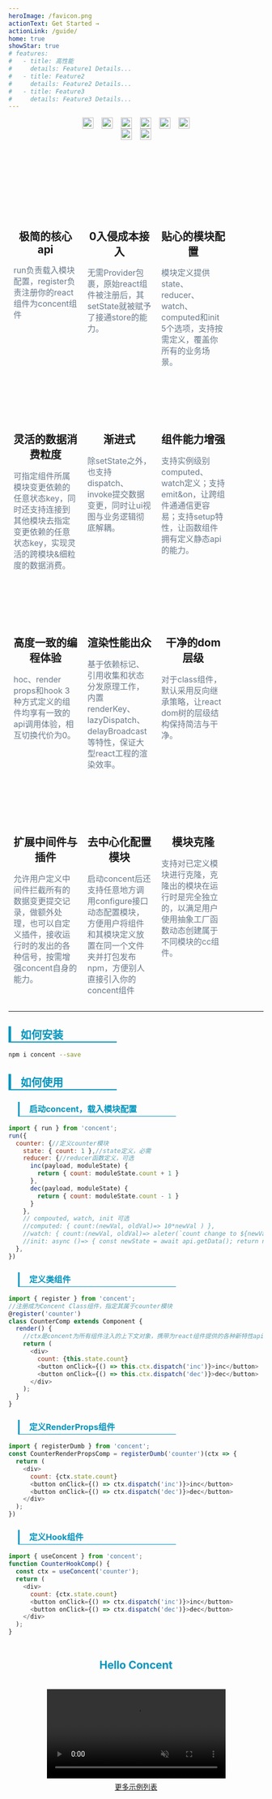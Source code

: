 ```yaml
---
heroImage: /favicon.png
actionText: Get Started →
actionLink: /guide/
home: true
showStar: true
# features:
#   - title: 高性能
#     details: Feature1 Details...
#   - title: Feature2
#     details: Feature2 Details...
#   - title: Feature3
#     details: Feature3 Details...
---
```


<div style="display:flex; flex-wrap: wrap; justify-content: center;">

  <a href='https://www.npmjs.com/package/concent' style='margin: 0 0.5rem;'>
  <img src='https://img.shields.io/github/package-json/v/concentjs/concent/master.svg?label=npm%20version' alt='npm version' height='22px' style="max-width:200px;"/>
  </a>

  <a href='#' style='margin: 0 0.5rem;'>
  <img src='https://img.shields.io/github/issues/concentjs/concent.svg' alt='issues open' height='22px'   style="max-width:200px;"/>
  </a>

  <a href='#' style='margin: 0 0.5rem;'>
  <img src='https://img.shields.io/npm/dw/concent.svg?label=downloads' alt='downloads' height='22px'  style="max-width:200px;"/>
  </a>

  <a href='#' style='margin: 0 0.5rem;'>
  <img src='https://img.shields.io/github/last-commit/concentjs/concent.svg' alt='last commit' height='22px'  style="max-width:200px;"/>
  </a>

  <a href='#' style='margin: 0 0.5rem;'>
  <img src='https://img.shields.io/github/commit-activity/m/concentjs/concent.svg' alt='commit activity' height='22px' style="max-width:200px;"/>
  </a>

  <a href='#' style='margin: 0 0.5rem;'>
  <img src='https://img.shields.io/npm/l/concent.svg' alt='license:MIT' height='22px' style="max-width:200px;" />
  </a>
</div>

<div style="display:flex; flex-wrap: wrap; justify-content: center; margin-bottom:64px;">
  <a href='#' style='margin: 0 0.5rem;'>
  <img src='https://img.shields.io/github/followers/fantasticsoul.svg?style=social' alt='followers' height='22px' style="max-width:200px;" />
  </a>
  <a href='https://github.com/concentjs/concent' target="blink" style='margin: 0 0.5rem;'>
  <img src='https://img.shields.io/github/stars/concentjs/concent.svg?style=social' alt='concent star' height='22px' style="max-width:200px;"/>
  </a>
</div>

<div style="display:flex; justify-content:flex-start; flex-flow: row wrap;">

  <div style="width:25%; padding:0 10px; text-align:center">
    <div style="height: 80px;background-size: contain;background-position: center;background-repeat: no-repeat; background-image: url(/concent-doc/icon/01.png);"></div>
    <h2>极简的核心api</h2>
    <p style="text-align:left;color:#697b8c; font-size:16px; line-height:22px">
      run负责载入模块配置，register负责注册你的react组件为concent组件
    </p>
  </div>

  <div style="width:25%; padding:0 10px; text-align:center">
    <div style="height: 80px;background-size: contain;background-position: center;background-repeat: no-repeat; background-image: url(/concent-doc/icon/00.png);"></div>
    <h2>0入侵成本接入</h2>
    <p style="text-align:left;color:#697b8c; font-size:16px; line-height:22px">
      无需Provider包裹，原始react组件被注册后，其setState就被赋予了接通store的能力。
    </p>
  </div>

  <div style="width:25%; padding:0 10px; text-align:center">
    <div style="height: 80px;background-size: contain;background-position: center;background-repeat: no-repeat; background-image: url(/concent-doc/icon/02.png);"></div>
    <h2>贴心的模块配置</h2>
    <p style="text-align:left;color:#697b8c; font-size:16px; line-height:22px">
      模块定义提供state、reducer、watch、computed和init 5个选项，支持按需定义，覆盖你所有的业务场景。
    </p>
  </div>

  <div style="width:25%; padding:0 10px; text-align:center">
    <div style="height: 80px;background-size: contain;background-position: center;background-repeat: no-repeat; background-image: url(/concent-doc/icon/03.png);"></div>
    <h2>灵活的数据消费粒度</h2>
    <p style="text-align:left;color:#697b8c; font-size:16px; line-height:22px">
      可指定组件所属模块变更依赖的任意状态key，同时还支持连接到其他模块去指定变更依赖的任意状态key，实现灵活的跨模块&细粒度的数据消费。
    </p>
  </div>

  <div style="width:25%; padding:0 10px; text-align:center">
    <div style="height: 80px;background-size: contain;background-position: center;background-repeat: no-repeat; background-image: url(/concent-doc/icon/04.png);"></div>
    <h2>渐进式</h2>
    <p style="text-align:left;color:#697b8c; font-size:16px; line-height:22px">
      除setState之外，也支持dispatch、invoke提交数据变更，同时让ui视图与业务逻辑彻底解耦。
    </p>
  </div>

  <div style="width:25%; padding:0 10px; text-align:center">
    <div style="height: 80px;background-size: contain;background-position: center;background-repeat: no-repeat; background-image: url(/concent-doc/icon/05.png);"></div>
    <h2>组件能力增强</h2>
    <p style="text-align:left;color:#697b8c; font-size:16px; line-height:22px">
      支持实例级别computed、watch定义；支持emit&on，让跨组件通通信更容易；支持setup特性，让函数组件拥有定义静态api的能力。
    </p>
  </div>



  <div style="width:25%; padding:0 10px; text-align:center">
    <div style="height: 80px;background-size: contain;background-position: center;background-repeat: no-repeat; background-image: url(/concent-doc/icon/06.png);"></div>
    <h2>高度一致的编程体验</h2>
    <p style="text-align:left;color:#697b8c; font-size:16px; line-height:22px">
      hoc、render props和hook 3种方式定义的组件均享有一致的api调用体验，相互切换代价为0。
    </p>
  </div>

  <div style="width:25%; padding:0 10px; text-align:center">
    <div style="height: 80px;background-size: contain;background-position: center;background-repeat: no-repeat; background-image: url(/concent-doc/icon/07.png);"></div>
    <h2>渲染性能出众</h2>
    <p style="text-align:left;color:#697b8c; font-size:16px; line-height:22px">
      基于依赖标记、引用收集和状态分发原理工作，内置renderKey、lazyDispatch、delayBroadcast等特性，保证大型react工程的渲染效率。
    </p>
  </div>

  <div style="width:25%; padding:0 10px; text-align:center">
    <div style="height: 80px;background-size: contain;background-position: center;background-repeat: no-repeat; background-image: url(/concent-doc/icon/08.png);"></div>
    <h2>干净的dom层级</h2>
    <p style="text-align:left;color:#697b8c; font-size:16px; line-height:22px">
      对于class组件，默认采用反向继承策略，让react dom树的层级结构保持简洁与干净。
    </p>
  </div>

  <div style="width:25%; padding:0 10px; text-align:center">
    <div style="height: 80px;background-size: contain;background-position: center;background-repeat: no-repeat; background-image: url(/concent-doc/icon/09.png);"></div>
    <h2>扩展中间件与插件</h2>
    <p style="text-align:left;color:#697b8c; font-size:16px; line-height:22px">
      允许用户定义中间件拦截所有的数据变更提交记录，做额外处理，也可以自定义插件，接收运行时的发出的各种信号，按需增强concent自身的能力。
    </p>
  </div>

  <div style="width:25%; padding:0 10px; text-align:center">
    <div style="height: 80px;background-size: contain;background-position: center;background-repeat: no-repeat; background-image: url(/concent-doc/icon/11.png);"></div>
    <h2>去中心化配置模块</h2>
    <p style="text-align:left;color:#697b8c; font-size:16px; line-height:22px">
      启动concent后还支持任意地方调用configure接口动态配置模块，方便用户将组件和其模块定义放置在同一个文件夹并打包发布npm，方便别人直接引入你的concent组件
    </p>
  </div>

  <div style="width:25%; padding:0 10px; text-align:center">
    <div style="height: 80px;background-size: contain;background-position: center;background-repeat: no-repeat; background-image: url(/concent-doc/icon/10.png);"></div>
    <h2>模块克隆</h2>
    <p style="text-align:left;color:#697b8c; font-size:16px; line-height:22px">
      支持对已定义模块进行克隆，克隆出的模块在运行时是完全独立的，以满足用户使用抽象工厂函数动态创建属于不同模块的cc组件。
    </p>
  </div>

</div>

___
<div>
  <h2 style="border-left:5px solid #0094bd;border-bottom:2px solid #0094bd; width:190px; padding-left:19px; color:#0094bd">如何安装</h2>
</div>

```bash
npm i concent --save
```

<div>
  <h2 style="border-left:5px solid #0094bd;border-bottom:2px solid #0094bd; width:190px; padding-left:19px; color:#0094bd">如何使用</h2>
</div>

<h3 style="height:28px; line-height:28px; border-left:3px solid #0094bd;border-bottom:1px solid #0094bd; width:290px; padding-left:19px; margin-left:19px; color:#0094bd">启动concent，载入模块配置</h3>

```javascript
import { run } from 'concent';
run({
  counter: {//定义counter模块
    state: { count: 1 },//state定义，必需
    reducer: {//reducer函数定义，可选
      inc(payload, moduleState) {
        return { count: moduleState.count + 1 }
      },
      dec(payload, moduleState) {
        return { count: moduleState.count - 1 }
      }
    },
    // compouted, watch, init 可选
    //computed: { count:(newVal, oldVal)=> 10*newVal ) },
    //watch: { count:(newVal, oldVal)=> aleter(`count change to ${newVal}`) },
    //init: async ()=> { const newState = await api.getData(); return newState },
  },
})
```

<h3 style="height:28px; line-height:28px; border-left:3px solid #0094bd;border-bottom:1px solid #0094bd; width:290px; padding-left:19px; margin-left:19px; color:#0094bd">定义类组件</h3>

```javascript
import { register } from 'concent';
//注册成为Concent Class组件，指定其属于counter模块
@register('counter')
class CounterComp extends Component {
  render() {
    //ctx是concent为所有组件注入的上下文对象，携带为react组件提供的各种新特性api
    return (
      <div>
        count: {this.state.count}
        <button onClick={() => this.ctx.dispatch('inc')}>inc</button>
        <button onClick={() => this.ctx.dispatch('dec')}>dec</button>
      </div>
    );
  }
}
```

<h3 style="height:28px; line-height:28px; border-left:3px solid #0094bd;border-bottom:1px solid #0094bd; width:290px; padding-left:19px; margin-left:19px; color:#0094bd">定义RenderProps组件</h3>

```javascript
import { registerDumb } from 'concent';
const CounterRenderPropsComp = registerDumb('counter')(ctx => {
  return (
    <div>
      count: {ctx.state.count}
      <button onClick={() => ctx.dispatch('inc')}>inc</button>
      <button onClick={() => ctx.dispatch('dec')}>dec</button>
    </div>
  );
})
```

<h3 style="height:28px; line-height:28px; border-left:3px solid #0094bd;border-bottom:1px solid #0094bd; width:290px; padding-left:19px; margin-left:19px; color:#0094bd">定义Hook组件</h3>

```javascript
import { useConcent } from 'concent';
function CounterHookComp() {
  const ctx = useConcent('counter');
  return (
    <div>
      count: {ctx.state.count}
      <button onClick={() => ctx.dispatch('inc')}>inc</button>
      <button onClick={() => ctx.dispatch('dec')}>dec</button>
    </div>
  );
}
```

<div style="padding:2px 15%;text-align:center">
  <h2 style="color:#0094bd">Hello Concent</h2>
  <div style="width: 100%;max-width: 720px;height: 23px;background-image: url(/concent-doc/img/blockHeader.png); background-size: contain; margin: 0 auto;"></div>
  <video muted style="width:100%;maxWidth:720px;transform:translateY(-6px)" controls="controls" autoPlay="none">
    <source src="/concent-doc/video/cc-zero-cost.mov" type="video/mp4" />
    Your browser does not support the video tag.
  </video>
  <br/>
  <a href="https://stackblitz.com/@fantasticsoul" target="blink" >更多示例列表</a>
</div>

